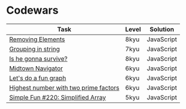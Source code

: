 # Codewars

| Task                                                                                            | Level | Solution   |
| ----------------------------------------------------------------------------------------------- | ----- | ---------- |
| [Removing Elements](https://www.codewars.com/kata/5769b3802ae6f8e4890009d2)                     | 8kyu  | JavaScript |
| [Grouping in string](https://www.codewars.com/kata/5ee8ba31b44cc30032cbce04)                    | 7kyu  | JavaScript |
| [Is he gonna survive?](https://www.codewars.com/kata/59ca8246d751df55cc00014c)                  | 8kyu  | JavaScript |
| [Midtown Navigator](https://www.codewars.com/kata/59665001dc23af735700092b)                     | 6kyu  | JavaScript |
| [Let's do a fun graph](https://www.codewars.com/kata/6444f6b558ed4813e8b70d43)                  | 6kyu  | JavaScript |
| [Highest number with two prime factors](https://www.codewars.com/kata/55f347cfb44b879e1e00000d) | 6kyu  | JavaScript |
| [Simple Fun #220: Simplified Array](https://www.codewars.com/kata/59015f8cc842a3e7f10000a4)     | 5kyu  | JavaScript |
